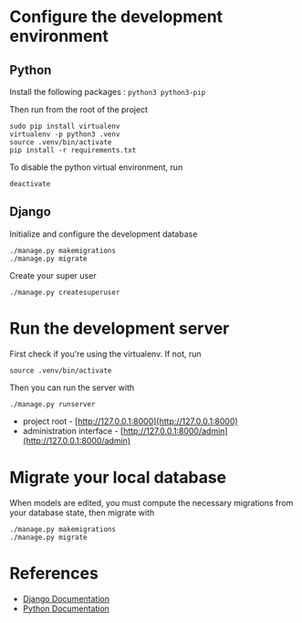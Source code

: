 # Configure the development environment

## Python

Install the following packages : `python3 python3-pip`

Then run from the root of the project

    sudo pip install virtualenv
    virtualenv -p python3 .venv
    source .venv/bin/activate
    pip install -r requirements.txt

To disable the python virtual environment, run

    deactivate

## Django

Initialize and configure the development database

    ./manage.py makemigrations
    ./manage.py migrate

Create your super user

    ./manage.py createsuperuser

# Run the development server

First check if you're using the virtualenv. If not, run

    source .venv/bin/activate

Then you can run the server with

    ./manage.py runserver

* project root - [http://127.0.0.1:8000](http://127.0.0.1:8000)
* administration interface - [http://127.0.0.1:8000/admin](http://127.0.0.1:8000/admin)

# Migrate your local database

When models are edited, you must compute the necessary migrations from your database state, then migrate with

    ./manage.py makemigrations
    ./manage.py migrate

# References

* [Django Documentation](https://docs.djangoproject.com/en/1.7/)
* [Python Documentation](https://docs.python.org/3.4/)